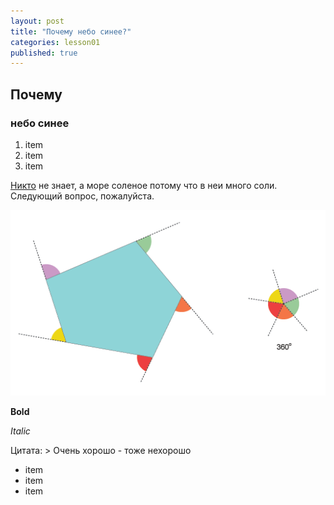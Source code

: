 ```yaml
---
layout: post
title: "Почему небо синее?"
categories: lesson01
published: true
---
```


## Почему 
### небо синее


1. item
2. item
3. item

[Никто](wikipedia.org) не знает, а море соленое потому что в неи много соли.
Следующий вопрос, пожалуйста.

![54UZf.png](/img/54UZf.png)

**Bold**

_Italic_

Цитата: > Очень хорошо - тоже нехорошо

- item
- item
- item
